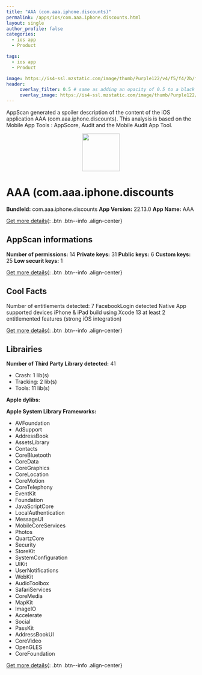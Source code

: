 ```yaml
---
title: "AAA (com.aaa.iphone.discounts)"
permalink: /apps/ios/com.aaa.iphone.discounts.html
layout: single
author_profile: false
categories: 
  - ios app 
  - Product 

tags: 
  - ios app 
  - Product 

image: https://is4-ssl.mzstatic.com/image/thumb/Purple122/v4/f5/f4/2b/f5f42bbd-9921-878d-da09-71fb7b9dcd1f/AppIcon-1x_U007emarketing-0-7-0-85-220.png/512x512bb.jpg
header: 
     overlay_filter: 0.5 # same as adding an opacity of 0.5 to a black background
     overlay_image: https://is4-ssl.mzstatic.com/image/thumb/Purple122/v4/f5/f4/2b/f5f42bbd-9921-878d-da09-71fb7b9dcd1f/AppIcon-1x_U007emarketing-0-7-0-85-220.png/512x512bb.jpg
---
```

AppScan generated a spoiler description of the content of the iOS application AAA (com.aaa.iphone.discounts). This analysis is based on the Mobile App Tools : AppScore, Audit and the Mobile Audit App Tool.

  
  
<div style="text-align: center;"><img src="https://is4-ssl.mzstatic.com/image/thumb/Purple122/v4/f5/f4/2b/f5f42bbd-9921-878d-da09-71fb7b9dcd1f/AppIcon-1x_U007emarketing-0-7-0-85-220.png/512x512bb.jpg" width="100" height="100"></div>  
  
# AAA (com.aaa.iphone.discounts

**BundleId:** com.aaa.iphone.discounts
**App Version:** 22.13.0
**App Name:** AAA


[Get more details](/pricing.html){: .btn .btn--info .align-center}  
  
## AppScan informations 

**Number of permissions:** 14
**Private keys:** 31
**Public keys:** 6
**Custom keys:** 25
**Low securit keys:** 1
  
[Get more details](/pricing.html){: .btn .btn--info .align-center}

## Cool Facts

Number of entitlements detected: 7
FacebookLogin detected
Native App
supported devices iPhone & iPad
build using Xcode 13
at least 2 entitlemented features (strong iOS integration)
  
[Get more details](/pricing.html){: .btn .btn--info .align-center}

## Librairies 
**Number of Third Party Library detected:** 41
- Crash: 1 lib(s)
- Tracking: 2 lib(s)
- Tools: 11 lib(s)

**Apple dylibs:**


**Apple System Library Frameworks:**
- AVFoundation
- AdSupport
- AddressBook
- AssetsLibrary
- Contacts
- CoreBluetooth
- CoreData
- CoreGraphics
- CoreLocation
- CoreMotion
- CoreTelephony
- EventKit
- Foundation
- JavaScriptCore
- LocalAuthentication
- MessageUI
- MobileCoreServices
- Photos
- QuartzCore
- Security
- StoreKit
- SystemConfiguration
- UIKit
- UserNotifications
- WebKit
- AudioToolbox
- SafariServices
- CoreMedia
- MapKit
- ImageIO
- Accelerate
- Social
- PassKit
- AddressBookUI
- CoreVideo
- OpenGLES
- CoreFoundation


  
[Get more details](/pricing.html){: .btn .btn--info .align-center}

